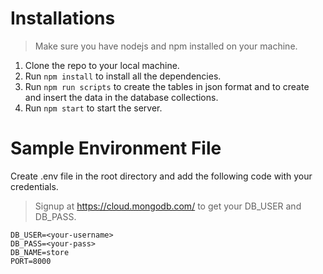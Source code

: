 # Installations

> Make sure you have nodejs and npm installed on your machine.

1. Clone the repo to your local machine.
2. Run `npm install` to install all the dependencies.
3. Run `npm run scripts` to create the tables in json format and to create and insert the data in the database collections.
4. Run `npm start` to start the server.

# Sample Environment File

Create .env file in the root directory and add the following code with your credentials.

> Signup at https://cloud.mongodb.com/ to get your DB_USER and DB_PASS.

```
DB_USER=<your-username>
DB_PASS=<your-pass>
DB_NAME=store
PORT=8000
```